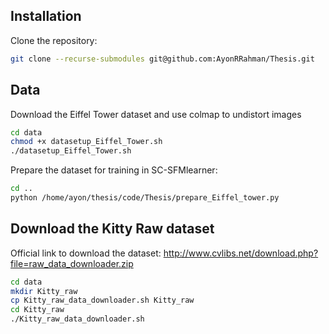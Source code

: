 ## Installation
Clone the repository: 
```bash
git clone --recurse-submodules git@github.com:AyonRRahman/Thesis.git
```
## Data
Download the Eiffel Tower dataset and use colmap to undistort images
```bash
cd data
chmod +x datasetup_Eiffel_Tower.sh
./datasetup_Eiffel_Tower.sh
```
Prepare the dataset for training in SC-SFMlearner:
```bash
cd ..
python /home/ayon/thesis/code/Thesis/prepare_Eiffel_tower.py
```
## Download the Kitty Raw dataset
Official link to download the dataset:
http://www.cvlibs.net/download.php?file=raw_data_downloader.zip
```bash
cd data
mkdir Kitty_raw
cp Kitty_raw_data_downloader.sh Kitty_raw
cd Kitty_raw
./Kitty_raw_data_downloader.sh

```

